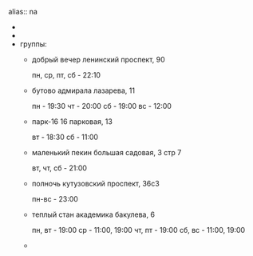 alias:: na

-
-
- группы:
	- добрый вечер
	  ленинский проспект, 90
	  
	  пн, ср, пт, сб - 22:10
	- бутово
	  адмирала лазарева, 11
	  
	  пн - 19:30
	  чт - 20:00
	  сб - 19:00
	  вс - 12:00
	- парк-16
	  16 парковая, 13
	  
	  вт - 18:30
	  сб - 11:00
	- маленький пекин
	  большая садовая, 3 стр 7
	  
	  вт, чт, сб - 21:00
	- полночь
	  кутузовский проспект, 36с3
	  
	  пн-вс - 23:00
	- теплый стан
	  академика бакулева, 6
	  
	  пн, вт - 19:00
	  ср - 11:00, 19:00
	  чт, пт - 19:00
	  сб, вс - 11:00, 19:00
	-